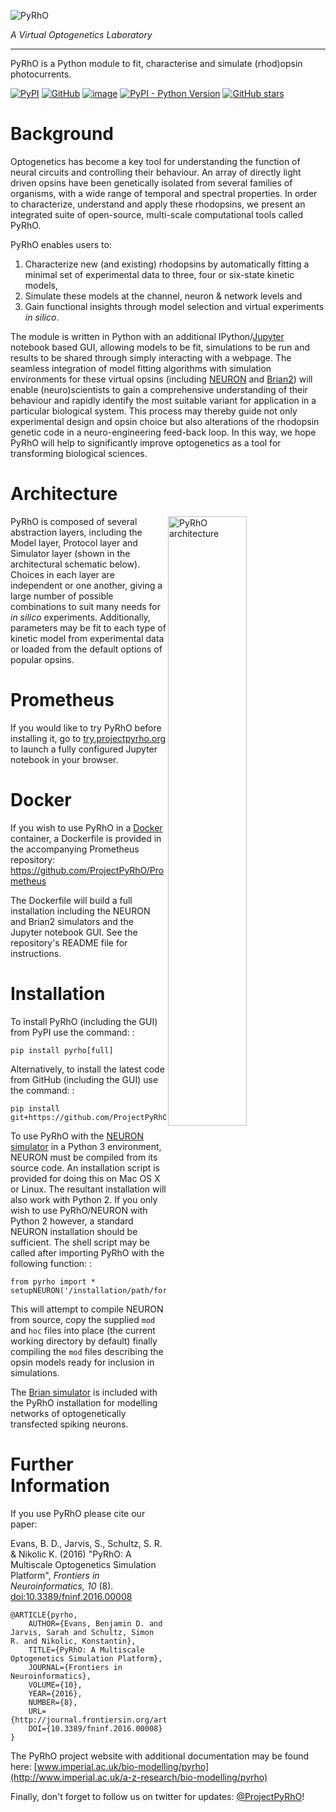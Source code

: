 ![PyRhO](https://raw.githubusercontent.com/ProjectPyRhO/PyRhO/master/docs/figs/PyRhO_logo_H_300px.png)

*A Virtual Optogenetics Laboratory*

------------------------------------------------------------------------

PyRhO is a Python module to fit, characterise and simulate (rhod)opsin
photocurrents.

[![PyPI](https://img.shields.io/pypi/v/PyRhO)](https://pypi.org/project/PyRhO/) [![GitHub](https://img.shields.io/github/license/ProjectPyRhO/PyRhO)](https://github.com/ProjectPyRhO/PyRhO/blob/master/LICENSE) [![image](https://travis-ci.org/ProjectPyRhO/PyRhO.svg?branch=master)](https://travis-ci.org/ProjectPyRhO/PyRhO) [![PyPI - Python Version](https://img.shields.io/pypi/pyversions/PyRhO)](https://pypi.org/project/PyRhO/) [![GitHub stars](https://img.shields.io/github/stars/ProjectPyRhO/PyRhO)](https://github.com/ProjectPyRhO/PyRhO/stargazers)

Background
==========

Optogenetics has become a key tool for understanding the function of
neural circuits and controlling their behaviour. An array of directly
light driven opsins have been genetically isolated from several families
of organisms, with a wide range of temporal and spectral properties. In
order to characterize, understand and apply these rhodopsins, we present
an integrated suite of open-source, multi-scale computational tools
called PyRhO.

PyRhO enables users to:

1. Characterize new (and existing) rhodopsins by automatically fitting a minimal set of experimental data to three, four or six-state kinetic models,
2. Simulate these models at the channel, neuron & network levels and
3. Gain functional insights through model selection and virtual experiments *in silico*.

The module is written in Python with an additional IPython/[Jupyter](https://jupyter.org/)
notebook based GUI, allowing models to be fit, simulations to be run and
results to be shared through simply interacting with a webpage. The
seamless integration of model fitting algorithms with simulation
environments for these virtual opsins (including
[NEURON](http://www.neuron.yale.edu/neuron/) and
[Brian2](http://briansimulator.org/)) will enable (neuro)scientists to
gain a comprehensive understanding of their behaviour and rapidly
identify the most suitable variant for application in a particular
biological system. This process may thereby guide not only experimental
design and opsin choice but also alterations of the rhodopsin genetic
code in a neuro-engineering feed-back loop. In this way, we hope PyRhO
will help to significantly improve optogenetics as a tool for
transforming biological sciences.

Architecture
============

<img alt="PyRhO
architecture" src="https://raw.githubusercontent.com/ProjectPyRhO/PyRhO/master/docs/figs/architecture.png" width="50%" align="right">

PyRhO is composed of several abstraction layers, including the Model
layer, Protocol layer and Simulator layer (shown in the architectural
schematic below). Choices in each layer are independent or one another,
giving a large number of possible combinations to suit many needs for _in
silico_ experiments. Additionally, parameters may be fit to each type of
kinetic model from experimental data or loaded from the default options
of popular opsins.

Prometheus
==========

If you would like to try PyRhO before installing it, go to
[try.projectpyrho.org](http://try.projectpyrho.org) to launch a fully
configured Jupyter notebook in your browser.

Docker
======

If you wish to use PyRhO in a [Docker](https://www.docker.com/) container, a Dockerfile is provided
in the accompanying Prometheus repository:
<https://github.com/ProjectPyRhO/Prometheus>

The Dockerfile will build a full installation including the NEURON and
Brian2 simulators and the Jupyter notebook GUI. See the repository\'s
README file for instructions.

Installation
============

To install PyRhO (including the GUI) from PyPI use the command: :

    pip install pyrho[full]

Alternatively, to install the latest code from GitHub (including the
GUI) use the command: :

    pip install git+https://github.com/ProjectPyRhO/PyRhO.git#egg=PyRhO[full]

To use PyRhO with the [NEURON
simulator](http://www.neuron.yale.edu/neuron/) in a Python 3
environment, NEURON must be compiled from its source code. An
installation script is provided for doing this on Mac OS X or Linux. The
resultant installation will also work with Python 2. If you only wish to
use PyRhO/NEURON with Python 2 however, a standard NEURON installation
should be sufficient. The shell script may be called after importing
PyRhO with the following function: :

    from pyrho import *
    setupNEURON('/installation/path/for/NEURON/')

This will attempt to compile NEURON from source, copy the supplied `mod`
and `hoc` files into place (the current working directory by default)
finally compiling the `mod` files describing the opsin models ready for
inclusion in simulations.

The [Brian simulator](http://briansimulator.org/) is included with the
PyRhO installation for modelling networks of optogenetically transfected
spiking neurons.

Further Information
===================

If you use PyRhO please cite our paper:

Evans, B. D., Jarvis, S., Schultz, S. R. & Nikolic K. (2016) \"PyRhO: A
Multiscale Optogenetics Simulation Platform\", *Frontiers in
Neuroinformatics, 10* (8).
[doi:10.3389/fninf.2016.00008](https://dx.doi.org/10.3389/fninf.2016.00008)

    @ARTICLE{pyrho,
        AUTHOR={Evans, Benjamin D. and Jarvis, Sarah and Schultz, Simon R. and Nikolic, Konstantin},
        TITLE={PyRhO: A Multiscale Optogenetics Simulation Platform},
        JOURNAL={Frontiers in Neuroinformatics},
        VOLUME={10},
        YEAR={2016},
        NUMBER={8},
        URL={http://journal.frontiersin.org/article/10.3389/fninf.2016.00008/full},
        DOI={10.3389/fninf.2016.00008}
    }

The PyRhO project website with additional documentation may be found
here:
[www.imperial.ac.uk/bio-modelling/pyrho](http://www.imperial.ac.uk/a-z-research/bio-modelling/pyrho)

Finally, don\'t forget to follow us on twitter for updates:
[\@ProjectPyRhO](https://twitter.com/ProjectPyRhO)!
